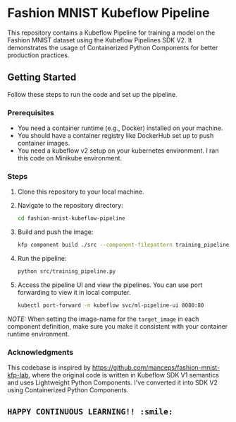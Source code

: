 # Fashion MNIST Kubeflow Pipeline

This repository contains a Kubeflow Pipeline for training a model on the Fashion MNIST dataset using the Kubeflow Pipelines SDK V2. It demonstrates the usage of Containerized Python Components for better production practices.

## Getting Started

Follow these steps to run the code and set up the pipeline.

### Prerequisites

- You need a container runtime (e.g., Docker) installed on your machine.
- You should have a container registry like DockerHub set up to push container images.
- You need a kubeflow v2 setup on your kubernetes environment. I ran this code on Minikube environment.

### Steps

1. Clone this repository to your local machine.

2. Navigate to the repository directory:

   ```bash
   cd fashion-mnist-kubeflow-pipeline
   ```
3. Build and push the image:

    ```bash
    kfp component build ./src --component-filepattern training_pipeline.py --push-image
    ```

4. Run the pipeline:
    ```bash
    python src/training_pipeline.py
    ```

5. Access the pipeline UI and view the pipelines. You can use port forwarding to view it in local computer.
    ```bash
    kubectl port-forward -n kubeflow svc/ml-pipeline-ui 8080:80
    ```

*NOTE:* When setting the image-name for the `target_image` in each component definition, make sure you make it consistent with your container runtime environment.
### Acknowledgments
This codebase is inspired by https://github.com/manceps/fashion-mnist-kfp-lab, where the original code is written in Kubeflow SDK V1 semantics and uses Lightweight Python Components. I've converted it into SDK V2 using Containerized Python Components.

## `HAPPY CONTINUOUS LEARNING!! :smile:` 
